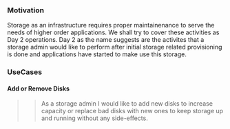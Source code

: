 ### Motivation
Storage as an infrastructure requires proper maintainenance to serve the needs of higher order applications. We shall try to 
cover these activities as Day 2 operations. Day 2 as the name suggests are the activites that a storage admin would like to 
perform after initial storage related provisioning is done and applications have started to make use this storage.

### UseCases
#### Add or Remove Disks
>> As a storage admin I would like to add new disks to increase capacity or replace bad disks with new ones to keep storage up
and running without any side-effects.

